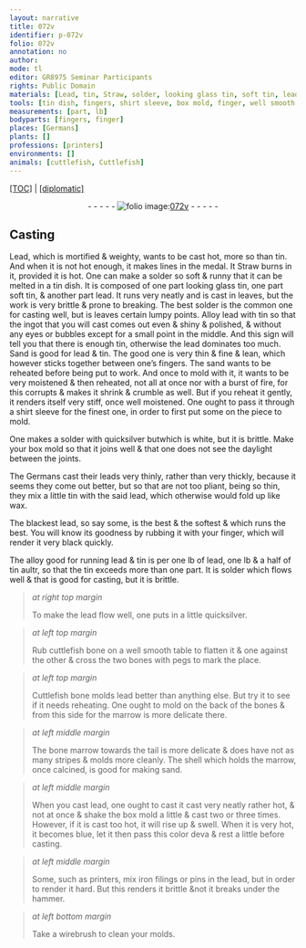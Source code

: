 ```yaml
---
layout: narrative
title: 072v
identifier: p-072v
folio: 072v
annotation: no
author:
mode: tl
editor: GR8975 Seminar Participants
rights: Public Domain
materials: [Lead, tin, Straw, solder, looking glass tin, soft tin, lead, quicksilver, leads, wax, cuttlefish bone, bones, Cuttlefish bone, marrow, bone marrow, shell, iron filings, pins]
tools: [tin dish, fingers, shirt sleeve, box mold, finger, well smooth table, pegs, hammer, wirebrush, molds]
measurements: [part, lb]
bodyparts: [fingers, finger]
places: [Germans]
plants: []
professions: [printers]
environments: []
animals: [cuttlefish, Cuttlefish]
---
```


<p><a href="{{ site.baseurl }}/translation/">[TOC]</a> | <a href="{{ site.baseurl }}/texts/p-072v_tc/" target="_blank">[diplomatic]</a></p><div class="folio" align="center">- - - - - <a href="http://gallica.bnf.fr/ark:/12148/btv1b10500001g/f150.image" target="_blank"><img src="https://cu-mkp.github.io/2017-workshop-edition/assets/photo-icon.png" alt="folio image: " style="display:inline-block; margin-bottom:-3px;"/>072v</a> - - - - - </div>  
  

## Casting

 
<span class="m">Lead</span>, which is mortified & weighty, wants to be cast hot, more so than <span class="m">tin</span>. And when it is not hot enough, it makes lines in the medal. <span class="del">It</span> <span class="m">Straw</span> burns in it, provided it is hot. One can make a <span class="m">solder</span> so soft & runny that it can be melted in a <span class="tl"><span class="m">tin</span> dish</span>. It is composed of one <span class="ms">part</span> <span class="m">looking glass tin</span>, one <span class="ms">part</span> <span class="m">soft tin</span>, & another <span class="ms">part</span> <span class="m">lead</span>. It runs very neatly and is cast in leaves, but the work is very brittle & prone to breaking. The best <span class="m">solder</span> is the common one for casting well, but <span class="del">is</span> leaves certain lumpy points. Alloy <span class="m">lead</span> with <span class="m">tin</span> so that the ingot that you will cast comes out even & shiny & polished, & without any eyes or bubbles except for a small point in the middle. And this sign will tell you that there is enough <span class="m">tin</span>, otherwise the <span class="m">lead</span> dominates too much. Sand is good for <span class="m">lead</span> & <span class="m">tin</span>. The good one is very thin & fine & lean, which however sticks together between one’s <span class="tl"><span class="bp">fingers</span></span>. The sand wants to be reheated before being put to work. And <span class="del">once</span> to mold <span class="add">with it</span>, it wants to be very moistened & then reheated, not all at once nor with a burst of fire, for this corrupts & makes it shrink & crumble as well. But if you reheat it gently, it renders itself very stiff, once well moistened. One ought to pass it through a <span class="tl">shirt <span class="add">sleeve</span></span> for the finest one, in order to first put some on the piece to mold.
 
One makes a <span class="m">solder</span> with <span class="m">quicksilver</span> <span class="del">but</span>which is white, but it is brittle. Make your <span class="tl">box mold</span> so that it joins well & that one does not see the daylight between the joints.
 
The <span class="pl">Germans</span> cast their <span class="m">leads</span> very thinly, rather than very thickly, because it seems they come out better, but so that are not too pliant, being so thin, they mix a little <span class="m">tin</span> with the said <span class="m">lead</span>, which otherwise would fold up like <span class="m">wax</span>.
 
The blackest <span class="m">lead</span>, so say some, is the best & the softest & which runs the best. <span class="sn">You will know its goodness by rubbing it with your <span class="tl"><span class="bp">finger</span></span>, which will render it very black quickly</span>. 
 
The alloy good for running <span class="m">lead</span> & <span class="m">tin</span> is per one <span class="ms">lb</span> of <span class="m">lead</span>, one <span class="ms">lb</span> & a half of <span class="m">tin</span> <span class="del">aultr</span>, so that the tin exceeds more than one <span class="ms">part</span>. It is <span class="m">solder</span> which flows well & that is good for casting, but it is brittle.
 
> *at right top margin*
> 
> 
>   To make the <span class="m">lead</span> flow well, one puts in a little <span class="m">quicksilver</span>.
 
> *at left top margin*
> 
> 
>   Rub <span class="m"><span class="al">cuttlefish</span> bone</span> on a <span class="tl">well smooth table</span> to flatten it & one against the other & cross the two <span class="m">bones</span> with <span class="tl">pegs</span> to mark the place.
 
> *at left top margin*
> 
> 
>   <span class="m"><span class="al">Cuttlefish</span> bone</span> molds <span class="m">lead</span> better than anything else. But try it to see if it needs reheating. <span class="del">One ought to mold on the back of the <span class="m">bones</span> & from this side for the <span class="m">marrow</span> is more delicate there.</span>
 
> *at left middle margin*
> 
> 
>   The <span class="m">bone marrow</span> towards the tail is more delicate & does have not as many stripes & molds more cleanly. The <span class="m">shell</span> which holds the <span class="m">marrow</span>, once calcined, is good for making sand.
 
> *at left middle margin*
> 
> 
>   When you cast <span class="m">lead</span>, one ought to cast it <span class="del">cast very neatly</span> <span class="add">rather</span> hot, & not at once & shake the <span class="tl">box mold</span> a little & cast two or three times. However, if it is cast too hot, it will rise up & swell. When it is very hot, it becomes blue, let it then pass this color <span class="del">deva</span> & rest a little before casting.
 
> *at left middle margin*
> 
> 
>   Some, such as <span class="pro">printers</span>, mix <span class="m">iron filings</span> or <span class="m">pins</span> in the <span class="m">lead</span>, <span class="del">but</span> in order to render it hard. But this renders it brittle &<span class="del">not</span> it breaks under the <span class="tl">hammer</span>.
 
> *at left bottom margin*
> 
> 
>   Take a <span class="tl">wirebrush</span> to clean your <span class="tl">molds</span>.
 

